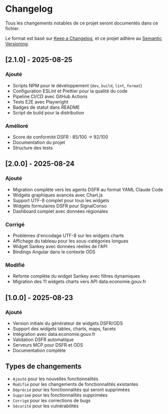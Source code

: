 # Changelog

Tous les changements notables de ce projet seront documentés dans ce fichier.

Le format est basé sur [Keep a Changelog](https://keepachangelog.com/fr/1.0.0/),
et ce projet adhère au [Semantic Versioning](https://semver.org/spec/v2.0.0.html).

## [2.1.0] - 2025-08-25

### Ajouté
- Scripts NPM pour le développement (`dev`, `build`, `lint`, `format`)
- Configuration ESLint et Prettier pour la qualité du code
- Pipeline CI/CD avec GitHub Actions
- Tests E2E avec Playwright
- Badges de statut dans README
- Script de build pour la distribution

### Amélioré
- Score de conformité DSFR : 85/100 → 92/100
- Documentation du projet
- Structure des tests

## [2.0.0] - 2025-08-24

### Ajouté
- Migration complète vers les agents DSFR au format YAML Claude Code
- Widgets graphiques avancés avec Chart.js
- Support UTF-8 complet pour tous les widgets
- Widgets formulaires DSFR pour SignalConso
- Dashboard complet avec données régionales

### Corrigé
- Problèmes d'encodage UTF-8 sur les widgets charts
- Affichage du tableau pour les sous-catégories longues
- Widget Sankey avec données réelles de l'API
- Bindings Angular dans le contexte ODS

### Modifié
- Refonte complète du widget Sankey avec filtres dynamiques
- Migration des 11 widgets charts vers API data.economie.gouv.fr

## [1.0.0] - 2025-08-23

### Ajouté
- Version initiale du générateur de widgets DSFR/ODS
- Support des widgets tables, charts, maps, facets
- Intégration avec data.economie.gouv.fr
- Validation DSFR automatique
- Serveurs MCP pour DSFR et ODS
- Documentation complète

## Types de changements
- `Ajouté` pour les nouvelles fonctionnalités
- `Modifié` pour les changements de fonctionnalités existantes
- `Déprécié` pour les fonctionnalités qui seront supprimées
- `Supprimé` pour les fonctionnalités supprimées
- `Corrigé` pour les corrections de bugs
- `Sécurité` pour les vulnérabilités